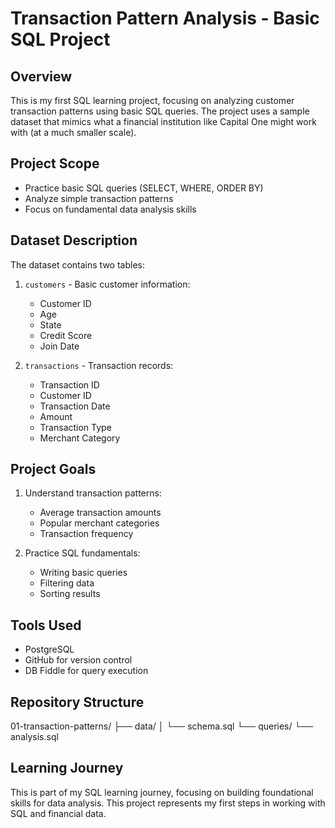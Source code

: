 # Transaction Pattern Analysis - Basic SQL Project

## Overview
This is my first SQL learning project, focusing on analyzing customer transaction patterns using basic SQL queries. The project uses a sample dataset that mimics what a financial institution like Capital One might work with (at a much smaller scale).

## Project Scope
- Practice basic SQL queries (SELECT, WHERE, ORDER BY)
- Analyze simple transaction patterns
- Focus on fundamental data analysis skills

## Dataset Description
The dataset contains two tables:
1. `customers` - Basic customer information:
   - Customer ID
   - Age
   - State
   - Credit Score
   - Join Date

2. `transactions` - Transaction records:
   - Transaction ID
   - Customer ID
   - Transaction Date
   - Amount
   - Transaction Type
   - Merchant Category

## Project Goals
1. Understand transaction patterns:
   - Average transaction amounts
   - Popular merchant categories
   - Transaction frequency

2. Practice SQL fundamentals:
   - Writing basic queries
   - Filtering data
   - Sorting results

## Tools Used
- PostgreSQL
- GitHub for version control
- DB Fiddle for query execution

## Repository Structure
01-transaction-patterns/
├── data/
│   └── schema.sql
└── queries/
└── analysis.sql

## Learning Journey
This is part of my SQL learning journey, focusing on building foundational skills for data analysis. This project represents my first steps in working with SQL and financial data.
